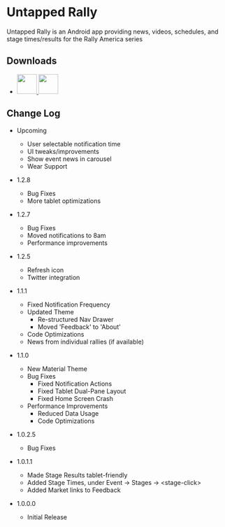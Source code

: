 # Untapped Rally
Untapped Rally is an Android app providing news, videos, schedules, and stage times/results for the Rally America series

## Downloads
 * [ <img src="https://play.google.com/intl/en_us/badges/images/apps/en-play-badge.png" height="45px" /> ](https://play.google.com/store/apps/details?id=com.untappedkegg.rally)
[ <img src="https://images-na.ssl-images-amazon.com/images/G/01/AmazonMobileApps/amazon-apps-store-us-black.png" height="45px" /> ](https://www.amazon.com/gp/mas/dl/android?p=com.untappedkegg.rally&ref=mas_pm_Untapped_Rally)

## Change Log
* Upcoming
    - User selectable notification time
    - UI tweaks/improvements
    - Show event news in carousel
    - Wear Support

* 1.2.8
    - Bug Fixes
    - More tablet optimizations

* 1.2.7
    - Bug Fixes
    - Moved notifications to 8am
    - Performance improvements

* 1.2.5
    - Refresh icon
    - Twitter integration

* 1.1.1
    - Fixed Notification Frequency
    - Updated Theme
        - Re-structured Nav Drawer
        - Moved 'Feedback' to 'About'
    - Code Optimizations
    - News from individual rallies (if available)

* 1.1.0
    - New Material Theme
    - Bug Fixes
        - Fixed Notification Actions
        - Fixed Tablet Dual-Pane Layout
        - Fixed Home Screen Crash
    - Performance Improvements
        - Reduced Data Usage
        - Code Optimizations

* 1.0.2.5
    - Bug Fixes

* 1.0.1.1
    - Made Stage Results tablet-friendly
    - Added Stage Times, under Event -> Stages -> \<stage-click\>
    - Added Market links to Feedback

* 1.0.0.0
    - Initial Release

